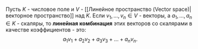 Пусть $K$ - числовое поле и $V$ - [[Линейное пространство (Vector space)|векторное пространство]] над $K$. Если $v_1,...,v_n \in V$ - векторы, а $a_1,...,a_n \in K$ - скаляры, то **линейная комбинация** этих векторов со скалярами в качестве коэффициентов - это:$$a_1v_1+a_2v_2+a_3v_3+...+a_nv_n.$$